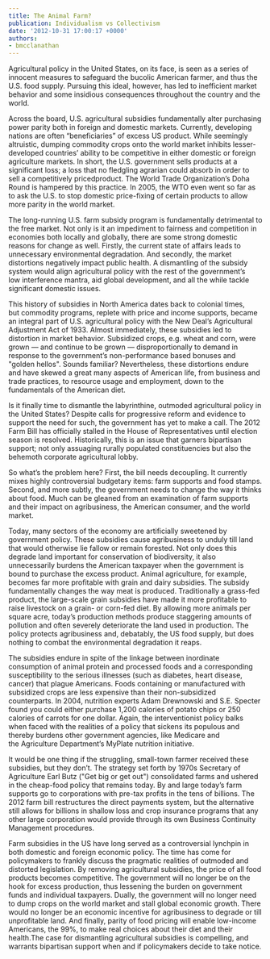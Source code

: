 ```yaml
---
title: The Animal Farm?
publication: Individualism vs Collectivism
date: '2012-10-31 17:00:17 +0000'
authors:
- bmcclanathan
---
```


Agricultural policy in the United States, on its face, is seen as a series of innocent measures to safeguard the bucolic American farmer, and thus the U.S. food supply. Pursuing this ideal, however, has led to inefficient market behavior and some insidious consequences throughout the country and the world.

Across the board, U.S. agricultural subsidies fundamentally alter purchasing power parity both in foreign and domestic markets. Currently, developing nations are often “beneficiaries” of excess US product. While seemingly altruistic, dumping commodity crops onto the world market inhibits lesser-developed countries’ ability to be competitive in either domestic or foreign agriculture markets. In short, the U.S. government sells products at a significant loss; a loss that no fledgling agrarian could absorb in order to sell a competitively pricedproduct. The World Trade Organization’s Doha Round is hampered by this practice. In 2005, the WTO even went so far as to ask the U.S. to stop domestic price-fixing of certain products to allow more parity in the world market.

The long-running U.S. farm subsidy program is fundamentally detrimental to the free market. Not only is it an impediment to fairness and competition in economies both locally and globally, there are some strong domestic reasons for change as well. Firstly, the current state of affairs leads to unnecessary environmental degradation. And secondly, the market distortions negatively impact public health. A dismantling of the subsidy system would align agricultural policy with the rest of the government’s low interference mantra, aid global development, and all the while tackle significant domestic issues.

This history of subsidies in North America dates back to colonial times, but commodity programs, replete with price and income supports, became an integral part of U.S. agricultural policy with the New Deal’s Agricultural Adjustment Act of 1933. Almost immediately, these subsidies led to distortion in market behavior. Subsidized crops, e.g. wheat and corn, were grown — and continue to be grown — disproportionally to demand in response to the government’s non-performance based bonuses and "golden hellos". Sounds familiar? Nevertheless, these distortions endure and have skewed a great many aspects of American life, from business and trade practices, to resource usage and employment, down to the fundamentals of the American diet.

Is it finally time to dismantle the labyrinthine, outmoded agricultural policy in the United States? Despite calls for progressive reform and evidence to support the need for such, the government has yet to make a call. The 2012 Farm Bill has officially stalled in the House of Representatives until election season is resolved. Historically, this is an issue that garners bipartisan support; not only assuaging rurally populated constituencies but also the behemoth corporate agricultural lobby.

So what’s the problem here? First, the bill needs decoupling. It currently mixes highly controversial budgetary items: farm supports and food stamps. Second, and more subtly, the government needs to change the way it thinks about food. Much can be gleaned from an examination of farm supports and their impact on agribusiness, the American consumer, and the world market.

Today, many sectors of the economy are artificially sweetened by government policy. These subsidies cause agribusiness to unduly till land that would otherwise lie fallow or remain forested. Not only does this degrade land important for conservation of biodiversity, it also unnecessarily burdens the American taxpayer when the government is bound to purchase the excess product. Animal agriculture, for example, becomes far more profitable with grain and dairy subsidies. The subsidy fundamentally changes the way meat is produced. Traditionally a grass-fed product, the large-scale grain subsidies have made it more profitable to raise livestock on a grain- or corn-fed diet. By allowing more animals per square acre, today’s production methods produce staggering amounts of pollution and often severely deteriorate the land used in production. The policy protects agribusiness and, debatably, the US food supply, but does nothing to combat the environmental degradation it reaps.

The subsidies endure in spite of the linkage between inordinate consumption of animal protein and processed foods and a corresponding susceptibility to the serious illnesses (such as diabetes, heart disease, cancer) that plague Americans. Foods containing or manufactured with subsidized crops are less expensive than their non-subsidized counterparts. In 2004, nutrition experts Adam Drewnowski and S.E. Specter found you could either purchase 1,200 calories of potato chips or 250 calories of carrots for one dollar. Again, the interventionist policy balks when faced with the realities of a policy that sickens its populous and thereby burdens other government agencies, like Medicare and the Agriculture Department’s MyPlate nutrition initiative.

It would be one thing if the struggling, small-town farmer received these subsidies, but they don’t. The strategy set forth by 1970s Secretary of Agriculture Earl Butz ("Get big or get out") consolidated farms and ushered in the cheap-food policy that remains today. By and large today’s farm supports go to corporations with pre-tax profits in the tens of billions. The 2012 farm bill restructures the direct payments system, but the alternative still allows for billions in shallow loss and crop insurance programs that any other large corporation would provide through its own Business Continuity Management procedures.

Farm subsidies in the US have long served as a controversial lynchpin in both domestic and foreign economic policy. The time has come for policymakers to frankly discuss the pragmatic realities of outmoded and distorted legislation. By removing agricultural subsidies, the price of all food products becomes competitive. The government will no longer be on the hook for excess production, thus lessening the burden on government funds and individual taxpayers. Dually, the government will no longer need to dump crops on the world market and stall global economic growth. There would no longer be an economic incentive for agribusiness to degrade or till unprofitable land. And finally, parity of food pricing will enable low-income Americans, the 99%, to make real choices about their diet and their health.The case for dismantling agricultural subsidies is compelling, and warrants bipartisan support when and if policymakers decide to take notice.
